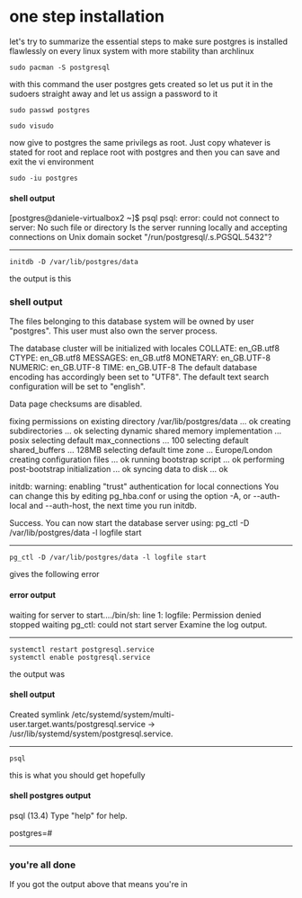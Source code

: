 # one step installation

let's try to summarize the essential steps to make sure postgres is installed flawlessly on every linux system with more stability than archlinux

```
sudo pacman -S postgresql
```

with this command the user postgres gets created so let us put it in the sudoers straight away and let us assign a password to it

```
sudo passwd postgres
```

```
sudo visudo 
```

now give to postgres the same privilegs as root. Just copy whatever is stated for root and replace root with postgres and then you can save and exit the vi environment

```
sudo -iu postgres
```

#### shell output
[postgres@daniele-virtualbox2 ~]$ psql
psql: error: could not connect to server: No such file or directory
	Is the server running locally and accepting
	connections on Unix domain socket "/run/postgresql/.s.PGSQL.5432"?

---

```
initdb -D /var/lib/postgres/data
```


the output is this

### shell output
The files belonging to this database system will be owned by user "postgres".
This user must also own the server process.

The database cluster will be initialized with locales
  COLLATE:  en_GB.utf8
  CTYPE:    en_GB.utf8
  MESSAGES: en_GB.utf8
  MONETARY: en_GB.UTF-8
  NUMERIC:  en_GB.UTF-8
  TIME:     en_GB.UTF-8
The default database encoding has accordingly been set to "UTF8".
The default text search configuration will be set to "english".

Data page checksums are disabled.

fixing permissions on existing directory /var/lib/postgres/data ... ok
creating subdirectories ... ok
selecting dynamic shared memory implementation ... posix
selecting default max_connections ... 100
selecting default shared_buffers ... 128MB
selecting default time zone ... Europe/London
creating configuration files ... ok
running bootstrap script ... ok
performing post-bootstrap initialization ... ok
syncing data to disk ... ok

initdb: warning: enabling "trust" authentication for local connections
You can change this by editing pg_hba.conf or using the option -A, or
--auth-local and --auth-host, the next time you run initdb.

Success. You can now start the database server using:
pg_ctl -D /var/lib/postgres/data -l logfile start


---


```
pg_ctl -D /var/lib/postgres/data -l logfile start

```


gives the following error



#### error output

waiting for server to start..../bin/sh: line 1: logfile: Permission denied
 stopped waiting
pg_ctl: could not start server
Examine the log output.

---


```
systemctl restart postgresql.service
systemctl enable postgresql.service

```


the output was

#### shell output

Created symlink /etc/systemd/system/multi-user.target.wants/postgresql.service → /usr/lib/systemd/system/postgresql.service.

---


```
psql
```

this is what you should get hopefully

#### shell postgres output

psql (13.4)
Type "help" for help.

postgres=# 

---

### you're all done

If you got the output above that means you're in

